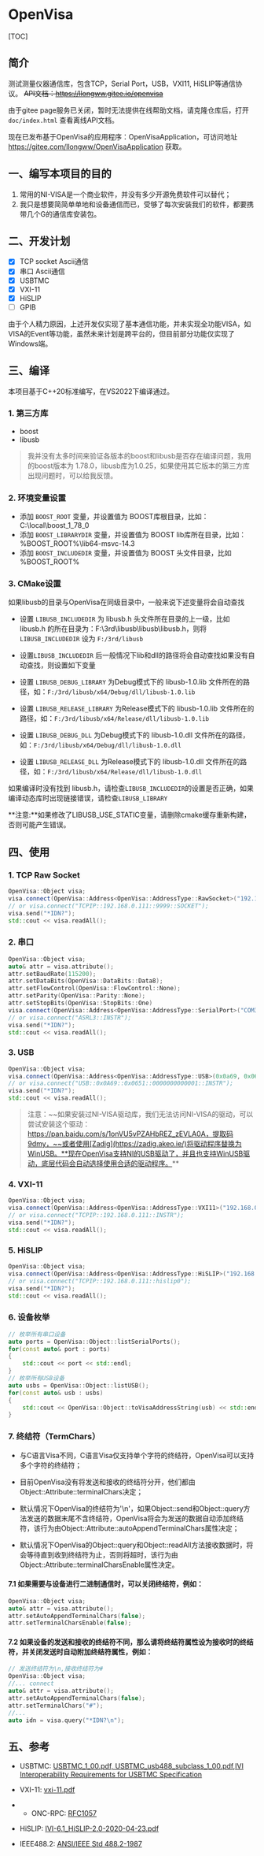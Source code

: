 # OpenVisa

[TOC]

## 简介

测试测量仪器通信库，包含TCP，Serial Port，USB，VXI11, HiSLIP等通信协议。
~~API文档：https://llongww.gitee.io/openvisa~~

由于gitee page服务已关闭，暂时无法提供在线帮助文档，请克隆仓库后，打开`doc/index.html` 查看离线API文档。

现在已发布基于OpenVisa的应用程序：OpenVisaApplication，可访问地址 https://gitee.com/llongww/OpenVisaApplication 获取。

## 一、编写本项目的目的

1. 常用的NI-VISA是一个商业软件，并没有多少开源免费软件可以替代；
2. 我只是想要简简单单地和设备通信而已，受够了每次安装我们的软件，都要携带几个G的通信库安装包。

## 二、开发计划
- [x] TCP socket Ascii通信
- [x] 串口 Ascii通信
- [x] USBTMC
- [x] VXI-11
- [x] HiSLIP
- [ ] GPIB

由于个人精力原因，上述开发仅实现了基本通信功能，并未实现全功能VISA，如VISA的Event等功能，虽然未来计划是跨平台的，但目前部分功能仅实现了Windows端。

## 三、编译

本项目基于C++20标准编写，在VS2022下编译通过。

### 1. 第三方库

* boost
* libusb

>我并没有太多时间来验证各版本的boost和libusb是否存在编译问题，我用的boost版本为 1.78.0，libusb库为1.0.25，如果使用其它版本的第三方库出现问题时，可以给我反馈。

### 2. 环境变量设置

* 添加 ```BOOST_ROOT``` 变量，并设置值为 BOOST库根目录，比如：C:\local\boost_1_78_0
* 添加 ```BOOST_LIBRARYDIR``` 变量，并设置值为 BOOST lib库所在目录，比如：%BOOST_ROOT%\lib64-msvc-14.3
* 添加 ```BOOST_INCLUDEDIR``` 变量，并设置值为 BOOST 头文件目录，比如 %BOOST_ROOT%

### 3. CMake设置

如果libusb的目录与OpenVisa在同级目录中，一般来说下述变量将会自动查找

* 设置 ```LIBUSB_INCLUDEDIR``` 为 libusb.h 头文件所在目录的上一级，比如 libusb.h 的所在目录为：F:\3rd\libusb\libusb\libusb.h，则将 ```LIBUSB_INCLUDEDIR``` 设为 ```F:/3rd/libusb```

* 设置```LIBUSB_INCLUDEDIR``` 后一般情况下lib和dll的路径将会自动查找如果没有自动查找，则设置如下变量

* 设置 ```LIBUSB_DEBUG_LIBRARY``` 为Debug模式下的 libusb-1.0.lib 文件所在的路径，如：```F:/3rd/libusb/x64/Debug/dll/libusb-1.0.lib```

* 设置 ```LIBUSB_RELEASE_LIBRARY``` 为Release模式下的 libusb-1.0.lib 文件所在的路径，如：```F:/3rd/libusb/x64/Release/dll/libusb-1.0.lib```

* 设置 ```LIBUSB_DEBUG_DLL``` 为Debug模式下的 libusb-1.0.dll 文件所在的路径，如：```F:/3rd/libusb/x64/Debug/dll/libusb-1.0.dll```

* 设置 ```LIBUSB_RELEASE_DLL``` 为Release模式下的 libusb-1.0.dll 文件所在的路径，如：```F:/3rd/libusb/x64/Release/dll/libusb-1.0.dll```

如果编译时没有找到 libusb.h，请检查```LIBUSB_INCLUDEDIR```的设置是否正确，如果编译动态库时出现链接错误，请检查```LIBUSB_LIBRARY``` 

**注意:**如果修改了LIBUSB_USE_STATIC变量，请删除cmake缓存重新构建，否则可能产生错误。

## 四、使用

### 1. TCP Raw Socket

```cpp
OpenVisa::Object visa;
visa.connect(OpenVisa::Address<OpenVisa::AddressType::RawSocket>("192.168.0.111", 9999));
// or visa.connect("TCPIP::192.168.0.111::9999::SOCKET");
visa.send("*IDN?");
std::cout << visa.readAll();
```

### 2. 串口

```cpp
OpenVisa::Object visa;
auto& attr = visa.attribute();
attr.setBaudRate(115200);
attr.setDataBits(OpenVisa::DataBits::Data8);
attr.setFlowControl(OpenVisa::FlowControl::None);
attr.setParity(OpenVisa::Parity::None);
attr.setStopBits(OpenVisa::StopBits::One)
visa.connect(OpenVisa::Address<OpenVisa::AddressType::SerialPort>("COM3"));
// or visa.connect("ASRL3::INSTR");
visa.send("*IDN?");
std::cout << visa.readAll();
```

### 3. USB

```cpp
OpenVisa::Object visa;
visa.connect(OpenVisa::Address<OpenVisa::AddressType::USB>(0x0a69, 0x0651, "0000000000001"));
// or visa.connect("USB::0x0A69::0x0651::0000000000001::INSTR");
visa.send("*IDN?");
std::cout << visa.readAll();
```

> 注意：~~如果安装过NI-VISA驱动库，我们无法访问NI-VISA的驱动，可以尝试安装这个驱动：https://pan.baidu.com/s/1onVU5vPZAHbREZ_zEVLA0A，提取码9dmy，~~或者使用[Zadig](https://zadig.akeo.ie/)将驱动程序替换为WinUSB。**现在OpenVisa支持NI的USB驱动了，并且也支持WinUSB驱动，底层代码会自动选择使用合适的驱动程序。**

### 4. VXI-11

```cpp
OpenVisa::Object visa;
visa.connect(OpenVisa::Address<OpenVisa::AddressType::VXI11>("192.168.0.111", "inst0"));
// or visa.connect("TCPIP::192.168.0.111::INSTR");
visa.send("*IDN?");
std::cout << visa.readAll();
```

### 5. HiSLIP

```cpp
OpenVisa::Object visa;
visa.connect(OpenVisa::Address<OpenVisa::AddressType::HiSLIP>("192.168.0.111", "hislip0"));
// or visa.connect("TCPIP::192.168.0.111::hislip0");
visa.send("*IDN?");
std::cout << visa.readAll();
```

### 6. 设备枚举
```cpp
// 枚举所有串口设备
auto ports = OpenVisa::Object::listSerialPorts();
for(const auto& port : ports)
{
    std::cout << port << std::endl;
}
// 枚举所有USB设备
auto usbs = OpenVisa::Object::listUSB();
for(const auto& usb : usbs)
{
    std::cout << OpenVisa::Object::toVisaAddressString(usb) << std::endl;
}
```

### 7. 终结符（TermChars）

* 与C语言Visa不同，C语言Visa仅支持单个字符的终结符，OpenVisa可以支持多个字符的终结符；

* 目前OpenVisa没有将发送和接收的终结符分开，他们都由Object::Attribute::terminalChars决定；

* 默认情况下OpenVisa的终结符为'\n'，如果Object::send和Object::query方法发送的数据末尾不含终结符，OpenVisa将会为发送的数据自动添加终结符，该行为由Object::Attribute::autoAppendTerminalChars属性决定；
* 默认情况下OpenVisa的Object::query和Object::readAll方法接收数据时，将会等待直到收到终结符为止，否则将超时，该行为由Object::Attribute::terminalCharsEnable属性决定。

#### 7.1 如果需要与设备进行二进制通信时，可以关闭终结符，例如：

```cpp
OpenVisa::Object visa;
auto& attr = visa.attribute();
attr.setAutoAppendTerminalChars(false);
attr.setTerminalCharsEnable(false);
```

#### 7.2 如果设备的发送和接收的终结符不同，那么请将终结符属性设为接收时的终结符，并关闭发送时自动附加终结符属性，例如：

```cpp
// 发送终结符为\n,接收终结符为#
OpenVisa::Object visa;
//... connect
auto& attr = visa.attribute();
attr.setAutoAppendTerminalChars(false);
attr.setTerminalChars("#");
//...
auto idn = visa.query("*IDN?\n");
```

## 五、参考

* USBTMC: [USBTMC_1_00.pdf, USBTMC_usb488_subclass_1_00.pdf](https://www.usb.org/document-library/test-measurement-class-specification),[IVI Interoperability Requirements for USBTMC Specification](https://www.ivifoundation.org/specifications/default.html)

* VXI-11: [vxi-11.pdf](http://www.vxibus.org/specifications.html)

* * ONC-RPC: [RFC1057](https://www.rfc-editor.org/rfc/rfc1057.html)

* HiSLIP: [IVI-6.1_HiSLIP-2.0-2020-04-23.pdf](https://www.ivifoundation.org/specifications/default.aspx)

* IEEE488.2: [ANSI/IEEE Std 488.2-1987](https://ieeexplore.ieee.org/document/213762/)
